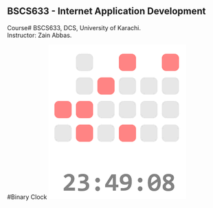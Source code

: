 ## BSCS633 - Internet Application Development
Course# BSCS633, DCS, University of Karachi.
<br />
Instructor: Zain Abbas.

#Binary Clock
![demo](resources/binary_clock.gif) 
